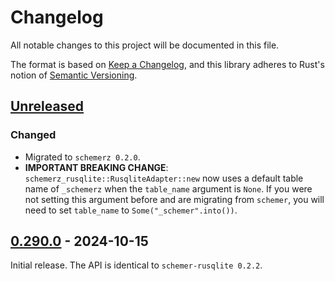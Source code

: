 # Changelog
All notable changes to this project will be documented in this file.

The format is based on [Keep a Changelog](https://keepachangelog.com/en/1.0.0/),
and this library adheres to Rust's notion of
[Semantic Versioning](https://semver.org/spec/v2.0.0.html).


<!-- next-header -->
## [Unreleased]

### Changed
- Migrated to `schemerz 0.2.0`.
- **IMPORTANT BREAKING CHANGE**: `schemerz_rusqlite::RusqliteAdapter::new` now
  uses a default table name of `_schemerz` when the `table_name` argument is
  `None`. If you were not setting this argument before and are migrating from
  `schemer`, you will need to set `table_name` to `Some("_schemer".into())`.

## [0.290.0] - 2024-10-15
Initial release. The API is identical to `schemer-rusqlite 0.2.2`.


<!-- next-url -->
[Unreleased]: https://github.com/zcash/schemerz/compare/schemerz-rusqlite-0.1.0...HEAD
[0.290.0]: https://github.com/zcash/schemerz/compare/1bfd952b035b87a39df955376e0bdddf98eb6c99...schemerz-rusqlite-0.1.0

